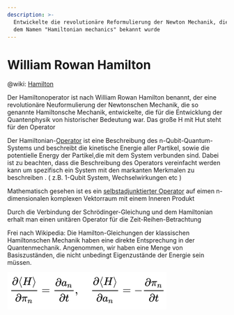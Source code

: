 ```yaml
---
description: >-
  Entwickelte die revolutionäre Reformulierung der Newton Mechanik, die unter
  dem Namen "Hamiltonian mechanics" bekannt wurde
---
```


# William Rowan Hamilton

@wiki: [Hamilton](https://en.wikipedia.org/wiki/William\_Rowan\_Hamilton)

Der Hamiltonoperator ist nach William Rowan Hamilton benannt, der eine revolutionäre Neuformulierung der Newtonschen Mechanik, die so genannte Hamiltonsche Mechanik, entwickelte, die für die Entwicklung der Quantenphysik von historischer Bedeutung war. Das große H mit Hut steht für den Operator

Der Hamiltonian-[Operator](https://app.gitbook.com/s/-MjY9ZUOIiOq3c33tSsV/c/VzobyTDZAiPZcJtiwrNf/william-rowan-hamilton) ist eine Beschreibung des n-Qubit-Quantum-Systems und beschreibt die kinetische Energie aller Partikel, sowie die potentielle Energy der Partikel,die mit dem System verbunden sind. Dabei ist zu beachten, dass die Beschreibung des Operators vereinfacht werden kann um spezifisch ein System mit den markanten Merkmalen zu beschreiben . ( z.B. 1-Qubit System, Wechselwirkungen etc )&#x20;

Mathematisch gesehen ist es ein [selbstadjunktierter Operator](https://en.wikipedia.org/wiki/Self-adjoint\_operator) auf eimen n-dimensionalen komplexen Vektorraum mit einem Inneren Produkt&#x20;

Durch die Verbindung der Schrödinger-Gleichung und dem Hamiltonian erhalt man einen unitären Operator für die Zeit-Reihen-Betrachtung&#x20;

Frei nach Wikipedia: Die Hamilton-Gleichungen der klassischen Hamiltonschen Mechanik haben eine direkte Entsprechung in der Quantenmechanik. Angenommen, wir haben eine Menge von Basiszuständen, die nicht unbedingt Eigenzustände der Energie sein müssen.

![@wikipedia](<../.gitbook/assets/image (1).png>)

